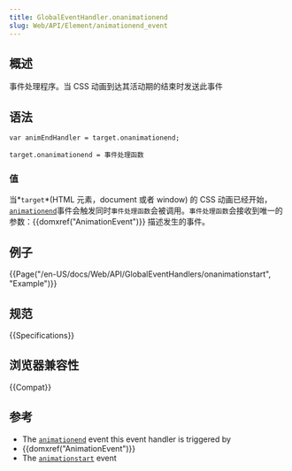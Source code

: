 ```yaml
---
title: GlobalEventHandler.onanimationend
slug: Web/API/Element/animationend_event
---
```


## 概述

事件处理程序。当 CSS 动画到达其活动期的结束时发送此事件

## 语法

```plain
var animEndHandler = target.onanimationend;

target.onanimationend = 事件处理函数
```

### 值

当*`target`*(HTML 元素，document 或者 window) 的 CSS 动画已经开始，[`animationend`](/zh-CN/docs/Web/API/Element/animationend_event)事件会触发同时`事件处理函数`会被调用。`事件处理函数`会接收到唯一的参数：{{domxref("AnimationEvent")}} 描述发生的事件。

## 例子

{{Page("/en-US/docs/Web/API/GlobalEventHandlers/onanimationstart", "Example")}}

## 规范

{{Specifications}}

## 浏览器兼容性

{{Compat}}

## 参考

- The [`animationend`](/zh-CN/docs/Web/API/Element/animationend_event) event this event handler is triggered by
- {{domxref("AnimationEvent")}}
- The [`animationstart`](/zh-CN/docs/Web/API/Element/animationstart_event) event
